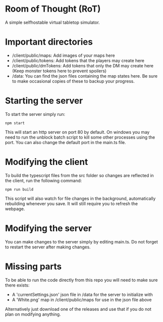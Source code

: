 # Room of Thought (RoT)
 A simple selfhostable virtual tabletop simulator.

# Important directories
* /client/public/maps: Add images of your maps here
* /client/public/tokens: Add tokens that the players may create here
* /client/public/dmTokens: Add tokens that only the DM may create here (Keep monster tokens here to prevent spoilers)
* /data: You can find the json files containing the map states here. Be sure to make occasional copies of these to backup your progress.

# Starting the server
 To start the server simply run:
 ```
 npm start
 ```
 This will start an http server on port 80 by default. On windows you may need to run the unblock batch script to kill some other processes using the port. You can also change the default port in the main.ts file.

# Modifying the client
 To build the typescript files from the src folder so changes are reflected in the client, run the following command:
 ```
 npm run build
 ```
 This script will also watch for file changes in the background, automatically rebuilding whenever you save. It will still require you to refresh the webpage.

# Modifying the server
 You can make changes to the server simply by editing main.ts. Do not forget to restart the server after making changes.

# Missing parts
 To be able to run the code directly from this repo you will need to make sure there exists:
 * A 'currentSettings.json' json file in /data for the server to initialize with
 * A 'White.png' map in /client/public/maps for use in the json file above

 Alternatively just download one of the releases and use that if you do not plan on modifying anything.